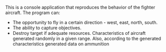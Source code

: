 ﻿This is a console application that reproduces the behavior of the fighter aircraft.
The program can:
- The opportunity to fly in a certain direction - west, east, north, south.
- The ability to capture objectives.
- Destroy target if adequate resources.
Characteristics of aircraft generated randomly in a given range.
Also, according to the generated characteristics generated data on ammunition